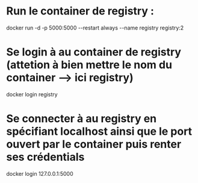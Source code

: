 # Run le container de registry : 
docker run -d -p 5000:5000 --restart always --name registry registry:2

# Se login à au container de registry (attetion à bien mettre le nom du container --> ici registry)
docker login registry

# Se connecter à au registry en spécifiant localhost ainsi que le port ouvert par le container puis renter ses crédentials
docker login 127.0.0.1:5000